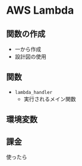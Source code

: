 # AWS Lambda

## 関数の作成
- 一から作成
- 設計図の使用

## 関数
- `lambda_handler`
  - 実行されるメイン関数

## 環境変数

## 課金
使ったら
